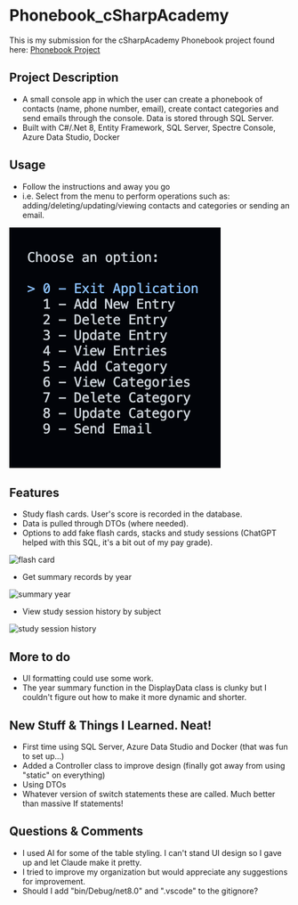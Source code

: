 # Phonebook_cSharpAcademy

This is my submission for the cSharpAcademy Phonebook project found here: [Phonebook Project](https://www.thecsharpacademy.com/project/16/phonebook)


## Project Description
- A small console app in which the user can create a phonebook of contacts (name, phone number, email), create contact categories and send emails through the console. Data is stored through SQL Server.
- Built with C#/.Net 8, Entity Framework, SQL Server, Spectre Console, Azure Data Studio, Docker 


## Usage
- Follow the instructions and away you go
- i.e. Select from the menu to perform operations such as: adding/deleting/updating/viewing contacts and categories or sending an email.

![main menu](/Images/mainMenu.png)


## Features
- Study flash cards. User's score is recorded in the database.
- Data is pulled through DTOs (where needed).
- Options to add fake flash cards, stacks and study sessions (ChatGPT helped with this SQL, it's a bit out of my pay grade).


![flash card](/Images/flashcard.png)


- Get summary records by year


![summary year](/Images/fcsummary.png)


- View study session history by subject


![study session history](/Images/studysessions.png)


## More to do
- UI formatting could use some work.
- The year summary function in the DisplayData class is clunky but I couldn't figure out how to make it more dynamic and shorter.


## New Stuff & Things I Learned. Neat!
- First time using SQL Server, Azure Data Studio and Docker (that was fun to set up...)
- Added a Controller class to improve design (finally got away from using "static" on everything)
- Using DTOs
- Whatever version of switch statements these are called. Much better than massive If statements!


## Questions & Comments
- I used AI for some of the table styling. I can't stand UI design so I gave up and let Claude make it pretty.
- I tried to improve my organization but would appreciate any suggestions for improvement.
- Should I add "bin/Debug/net8.0" and ".vscode" to the gitignore?
